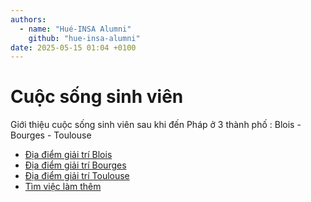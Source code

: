 ```yaml
---
authors:
  - name: "Hué-INSA Alumni"
    github: "hue-insa-alumni"
date: 2025-05-15 01:04 +0100
---
```


# Cuộc sống sinh viên

Giới thiệu cuộc sống sinh viên sau khi đến Pháp ở 3 thành phố : Blois - Bourges - Toulouse

- [Địa điểm giải trí Blois](gioi-thieu-cuoc-song/dia-diem-giai-tri-blois.md)
- [Địa điểm giải trí Bourges](gioi-thieu-cuoc-song/dia-diem-giai-tri-bourges.md)
- [Địa điểm giải trí Toulouse](gioi-thieu-cuoc-song/dia-diem-giai-tri-toulouse.md)
- [Tìm việc làm thêm](gioi-thieu-cuoc-song/tim-viec-lam-them.md)
